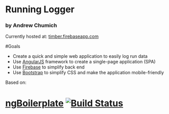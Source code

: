 # Running Logger
### by Andrew Chumich
Currently hosted at: [timber.firebaseapp.com](https://timber.firebaseapp.com)

#Goals
- Create a quick and simple web application to easily log run data
- Use [AngularJS](https://github.com/angular/angular.js) framework to create a single-page application (SPA)
- Use [Firebase](https://www.firebase.com/) to simplify back end
- Use [Bootstrap](https://github.com/twbs/bootstrap) to simplify CSS and make the application mobile-friendly

Based on:
# [ngBoilerplate](http://joshdmiller.github.com/ng-boilerplate) [![Build Status](https://api.travis-ci.org/ngbp/ngbp.png?branch=v0.3.2-release)](https://travis-ci.org/ngbp/ngbp)


